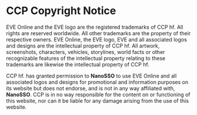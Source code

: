 # CCP Copyright Notice
EVE Online and the EVE logo are the registered trademarks of CCP hf. All rights are reserved worldwide. All other
trademarks are the property of their respective owners. EVE Online, the EVE logo, EVE and all associated logos and
designs are the intellectual property of CCP hf. All artwork, screenshots, characters, vehicles, storylines, world facts
or other recognizable features of the intellectual property relating to these trademarks are likewise the intellectual
property of CCP hf.

CCP hf. has granted permission to **NanoSSO** to use EVE Online and all associated logos and designs for promotional
and information purposes on its website but does not endorse, and is not in any way affiliated with, **NanoSSO**. CCP
is in no way responsible for the content on or functioning of this website, nor can it be liable for any damage arising
from the use of this website.